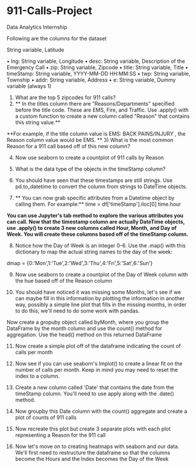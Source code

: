 # 911-Calls-Project
Data Analytics Internship

Following are the columns for the dataset


String variable, Latitude

•	lng: String variable, Longitude
•	desc: String variable, Description of the Emergency Call
•	zip: String variable, Zipcode
•	title: String variable, Title
•	timeStamp: String variable, YYYY-MM-DD HH:MM:SS
•	twp: String variable, Township
•	addr: String variable, Address
•	e: String variable, Dummy variable (always 1)


1)	What are the top 5 zipcodes for 911 calls?
2)	** In the titles column there are "Reasons/Departments" specified before the title code. These are EMS, Fire, and Traffic. Use .apply() with a custom function to create a new column called "Reason" that contains this string value.**


**For example, if the title column value is EMS: BACK PAINS/INJURY , the Reason column value would be EMS. **
3)	What is the most common Reason for a 911 call based off of this new column?

4)	Now use seaborn to create a countplot of 911 calls by Reason

5)	What is the data type of the objects in the timeStamp column?

6)	You should have seen that these timestamps are still strings. Use pd.to_datetime to convert the column from strings to DateTime objects.
7)	** You can now grab specific attributes from a Datetime object by calling them. For example:** time = df['timeStamp'].iloc[0]
time.hour

**You can use Jupyter's tab method to explore the various attributes you can call. Now that the timestamp column are actually DateTime objects, use .apply() to create 3 new columns called Hour, Month, and Day of Week. You will create these columns based off of the timeStamp column.**

8)	Notice how the Day of Week is an integer 0-6. Use the .map() with this dictionary to map the actual string names to the day of the week:

dmap = {0:'Mon',1:'Tue',2:'Wed',3:'Thu',4:'Fri',5:'Sat',6:'Sun'}

9)	Now use seaborn to create a countplot of the Day of Week column with the hue based off of the Reason column
 
10)	You should have noticed it was missing some Months, let's see if we can maybe fill in this information by plotting the information in another way, possibly a simple line plot that fills in the missing months, in order to do this, we'll need to do some work with pandas.

Now create a gropuby object called byMonth, where you group the DataFrame by the month column and use the count() method for aggregation. Use the head() method on this returned DataFrame

11)	Now create a simple plot off of the dataframe indicating the count of calls per month


12)	Now see if you can use seaborn's lmplot() to create a linear fit on the number of calls per month. Keep in mind you may need to reset the index to a column.

13)	Create a new column called 'Date' that contains the date from the timeStamp column. You'll need to use apply along with the .date() method.

14)	Now groupby this Date column with the count() aggregate and create a plot of counts of 911 calls

15)	Now recreate this plot but create 3 separate plots with each plot representing a Reason for the 911 call

16)	Now let's move on to creating heatmaps with seaborn and our data. We'll first need to restructure the dataframe so that the columns become the Hours and the Index becomes the Day of the Week




